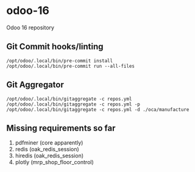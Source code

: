 # odoo-16
Odoo 16 repository

## Git Commit hooks/linting
```pip install pre-commit
/opt/odoo/.local/bin/pre-commit install
/opt/odoo/.local/bin/pre-commit run --all-files
```

## Git Aggregator
```pip install git-aggregator
/opt/odoo/.local/bin/gitaggregate -c repos.yml
/opt/odoo/.local/bin/gitaggregate -c repos.yml -p
/opt/odoo/.local/bin/gitaggregate -c repos.yml -d ./oca/manufacture
```

## Missing requirements so far

1. pdfminer (core apparently)
2. redis (oak_redis_session)
3. hiredis (oak_redis_session)
4. plotly (mrp_shop_floor_control)